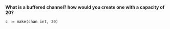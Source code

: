 **What is a buffered channel? how would you create one with a capacity of 20?**
```
c := make(chan int, 20)
```